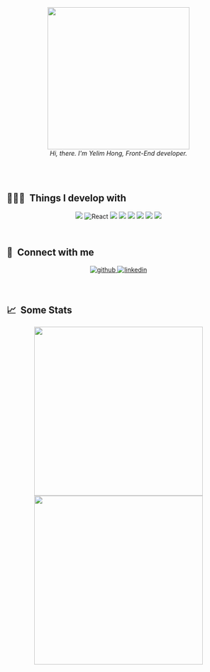 
<br/>
<br/>
<br/>
<div width= '320' align="center">
<img width= '320' src="https://user-images.githubusercontent.com/93499143/167073633-a51ef591-3df7-4835-bbd8-ed9402898eb8.gif"/>
  <br/>
<i>Hi, there. I'm Yelim Hong, Front-End developer.</i>

</div>

<br/>
<br/>
<br/>

<h2>👩🏻‍💻 &nbsp;Things I develop with </h2>
<p align="center">
<img src="https://img.shields.io/badge/JavaScript-F7DF1E?style=flat-square&logo=JavaScript&logoColor=222323"/>
<img alt="React" src="https://img.shields.io/badge/-React-45b8d8?style=flat-square&logo=react&logoColor=white" />
<img src="https://img.shields.io/badge/Redux-764ABC?style=flat-square&logo=redux&logoColor=white"/>
<img src="https://img.shields.io/badge/Sass-DB7093?style=flat-square&logo=Sass&logoColor=fff"/>
<img src="https://img.shields.io/badge/Three.js-764ABC?style=flat-square&logo=Three.js&logoColor=fff"/>
<img src="https://img.shields.io/badge/Figma-pink?style=flat-square&logo=figma&logoColor=333"/>
<img src="https://img.shields.io/badge/Illustration-orange?style=flat-square&logo=illustration&logoColor=333"/>
<img src="https://img.shields.io/badge/Photoshop-blue?style=flat-square&logo=photoshop&logoColor=fff"/>


</p>
<br/> 
<h2>📮 &nbsp;Connect with me</h2>

<div align="center">
<a href="https://github.com/AwesomeYelim" target="_blank">
<img src=https://img.shields.io/badge/github-%2324292e.svg?&style=for-the-badge&logo=github&logoColor=white alt=github style="margin-bottom: 5px;" />
</a>
<a href="https://www.linkedin.com/in/awesomeyelim/" target="_blank">
<img src=https://img.shields.io/badge/linkedin-%231E77B5.svg?&style=for-the-badge&logo=linkedin&logoColor=white alt=linkedin style="margin-bottom: 5px;" />
</a>
</div>  
<br/> 

<br/>  

<!-- ## Github Stats  
<div align="left"><img src="https://github-readme-stats.vercel.app/api?username=Awesomeyelim&show_icons=true&count_private=true&hide_border=true" align="center" /></div>  
 -->

<h2>📈 &nbsp;Some Stats</h2>

<div align="center">

<img width="380"  src="https://github-readme-stats.vercel.app/api?username=AwesomeYelim&show_icons=true&count_private=true&theme=dracula" />

<img width="380" src="http://github-readme-streak-stats.herokuapp.com?user=AwesomeYelim&theme=dracula&date_format=%5BY%20%5DM%20j">

</div>
